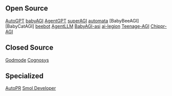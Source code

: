 ## Open Source
[AutoGPT](https://github.com/Significant-Gravitas/Auto-GPT)
[babyAGI](https://github.com/yoheinakajima/babyagi)
[AgentGPT](https://github.com/reworkd/AgentGPT)
[superAGI](https://github.com/TransformerOptimus/SuperAGI)
[automata](https://github.com/emrgnt-cmplxty/automata)
[BabyBeeAGI] 
[BabyCatAGI]
[beebot](https://github.com/AutoPackAI/beebot)
[AgentLLM](https://github.com/idosal/AgentLLM)
[BabyAGI-asi](https://github.com/oliveirabruno01/babyagi-asi)
[ai-legion](https://github.com/eumemic/ai-legion)
[Teenage-AGI](https://github.com/seanpixel/Teenage-AGI)
[Chippr-AGI](https://chippr-agi.com/)
## Closed Source

[Godmode](https://godmode.space/)
[Cognosys](https://cognosys.ai/)


## Specialized

[AutoPR](https://github.com/irgolic/AutoPR)
[Smol Developer](https://github.com/smol-ai/developer)